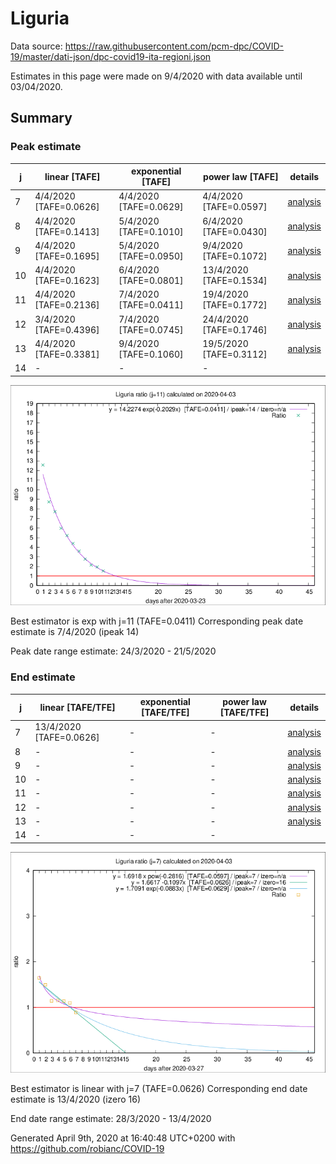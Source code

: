 # Liguria


Data source: https://raw.githubusercontent.com/pcm-dpc/COVID-19/master/dati-json/dpc-covid19-ita-regioni.json

Estimates in this page were made on 9/4/2020 with data available until 03/04/2020.


## Summary 

### Peak estimate 
|j|linear [TAFE]|exponential [TAFE]|power law [TAFE]|details|
|---|----|-----------|---------|-------|
|7|4/4/2020 [TAFE=0.0626]|4/4/2020 [TAFE=0.0629]|4/4/2020 [TAFE=0.0597]|[analysis](COVID-19_liguria_j7_2020-04-03.md)|
|8|4/4/2020 [TAFE=0.1413]|5/4/2020 [TAFE=0.1010]|6/4/2020 [TAFE=0.0430]|[analysis](COVID-19_liguria_j8_2020-04-03.md)|
|9|4/4/2020 [TAFE=0.1695]|5/4/2020 [TAFE=0.0950]|9/4/2020 [TAFE=0.1072]|[analysis](COVID-19_liguria_j9_2020-04-03.md)|
|10|4/4/2020 [TAFE=0.1623]|6/4/2020 [TAFE=0.0801]|13/4/2020 [TAFE=0.1534]|[analysis](COVID-19_liguria_j10_2020-04-03.md)|
|11|4/4/2020 [TAFE=0.2136]|7/4/2020 [TAFE=0.0411]|19/4/2020 [TAFE=0.1772]|[analysis](COVID-19_liguria_j11_2020-04-03.md)|
|12|3/4/2020 [TAFE=0.4396]|7/4/2020 [TAFE=0.0745]|24/4/2020 [TAFE=0.1746]|[analysis](COVID-19_liguria_j12_2020-04-03.md)|
|13|4/4/2020 [TAFE=0.3381]|9/4/2020 [TAFE=0.1060]|19/5/2020 [TAFE=0.3112]|[analysis](COVID-19_liguria_j13_2020-04-03.md)|
|14|-|-|-||

![best peak estimate](COVID-19_liguria_j11_2020-04-03.png)

Best estimator is exp with j=11 (TAFE=0.0411)
Corresponding peak date estimate is 7/4/2020 (ipeak 14)


Peak date range estimate: 24/3/2020 - 21/5/2020

### End estimate 
|j|linear [TAFE/TFE]|exponential [TAFE/TFE]|power law [TAFE/TFE]|details|
|---|----|-----------|---------|-------|
|7|13/4/2020 [TAFE=0.0626]|-|-|[analysis](COVID-19_liguria_j7_2020-04-03.md)|
|8|-|-|-|[analysis](COVID-19_liguria_j8_2020-04-03.md)|
|9|-|-|-|[analysis](COVID-19_liguria_j9_2020-04-03.md)|
|10|-|-|-|[analysis](COVID-19_liguria_j10_2020-04-03.md)|
|11|-|-|-|[analysis](COVID-19_liguria_j11_2020-04-03.md)|
|12|-|-|-|[analysis](COVID-19_liguria_j12_2020-04-03.md)|
|13|-|-|-|[analysis](COVID-19_liguria_j13_2020-04-03.md)|
|14|-|-|-||

![best zero estimate](COVID-19_liguria_j7_2020-04-03.png)

Best estimator is linear with j=7 (TAFE=0.0626)
Corresponding end date estimate is 13/4/2020 (izero 16)


End date range estimate: 28/3/2020 - 13/4/2020

Generated April 9th, 2020 at 16:40:48 UTC+0200 with https://github.com/robianc/COVID-19

